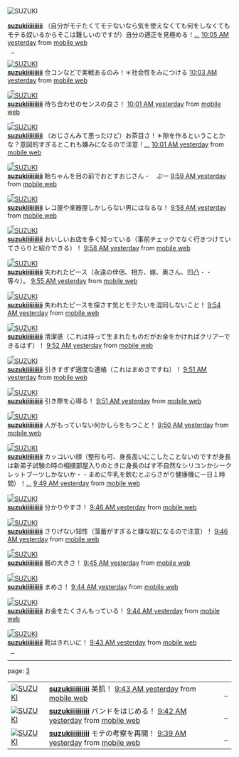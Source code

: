 <img alt="SUZUKI" class="photo fn" src="http://s3.amazonaws.com/twitter_production/profile_images/64657608/324385_1221485554_normal.jpg"></a></td><td class="status-body"><div><strong><a target="_blank" href="http://twitter.com/suzukiiiiiiiiii" title="SUZUKI">suzukiiiiiiiiii</a></strong> <span class="entry-content">（自分がモテたくてモテないなら気を使えなくても何をしなくてもモテる奴いるからそこは難しいのですが）自分の適正を見極める！<a target="_blank" href="http://twitter.com/suzukiiiiiiiiii/status/1042763204">...</a></span> <span class="meta entry-meta"><a target="_blank" href="http://twitter.com/suzukiiiiiiiiii/status/1042763204" class="entry-date" rel="bookmark"><span class="published" title="2008-12-07T01:05:22+00:00">10:05 AM yesterday</span></a> <span>from <a target="_blank" href="http://twitterhelp.blogspot.com/2008/05/twitter-via-mobile-web-mtwittercom.html">mobile web</a></span></span></div></td><td class="actions"><div><a class="fav" id="status_star_1042763204" title="un-favorite this update">&nbsp;&nbsp;</a><a target="_blank" class="repl" href="/home?status=@suzukiiiiiiiiii%20&amp;in_reply_to_status_id=1042763204" title="reply to suzukiiiiiiiiii">&nbsp;&nbsp;</a></div></td></tr>

<tr class="hentry status" id="status_1042760949"><td class="thumb vcard author"><a target="_blank" href="http://twitter.com/suzukiiiiiiiiii" class="url"><img alt="SUZUKI" class="photo fn" src="http://s3.amazonaws.com/twitter_production/profile_images/64657608/324385_1221485554_normal.jpg"></a></td><td class="status-body"><div><strong><a target="_blank" href="http://twitter.com/suzukiiiiiiiiii" title="SUZUKI">suzukiiiiiiiiii</a></strong> <span class="entry-content">合コンなどで実戦あるのみ！＊社会性をみにつける</span> <span class="meta entry-meta"><a target="_blank" href="http://twitter.com/suzukiiiiiiiiii/status/1042760949" class="entry-date" rel="bookmark"><span class="published" title="2008-12-07T01:03:29+00:00">10:03 AM yesterday</span></a> <span>from <a target="_blank" href="http://twitterhelp.blogspot.com/2008/05/twitter-via-mobile-web-mtwittercom.html">mobile web</a></span></span></div></td><td class="actions"><div><a class="fav" id="status_star_1042760949" title="un-favorite this update">&nbsp;&nbsp;</a><a target="_blank" class="repl" href="/home?status=@suzukiiiiiiiiii%20&amp;in_reply_to_status_id=1042760949" title="reply to suzukiiiiiiiiii">&nbsp;&nbsp;</a></div></td></tr>
<tr class="hentry status" id="status_1042759038"><td class="thumb vcard author"><a target="_blank" href="http://twitter.com/suzukiiiiiiiiii" class="url"><img alt="SUZUKI" class="photo fn" src="http://s3.amazonaws.com/twitter_production/profile_images/64657608/324385_1221485554_normal.jpg"></a></td><td class="status-body"><div><strong><a target="_blank" href="http://twitter.com/suzukiiiiiiiiii" title="SUZUKI">suzukiiiiiiiiii</a></strong> <span class="entry-content">待ち合わせのセンスの良さ！</span> <span class="meta entry-meta"><a target="_blank" href="http://twitter.com/suzukiiiiiiiiii/status/1042759038" class="entry-date" rel="bookmark"><span class="published" title="2008-12-07T01:01:48+00:00">10:01 AM yesterday</span></a> <span>from <a target="_blank" href="http://twitterhelp.blogspot.com/2008/05/twitter-via-mobile-web-mtwittercom.html">mobile web</a></span></span></div></td><td class="actions"><div><a class="fav" id="status_star_1042759038" title="un-favorite this update">&nbsp;&nbsp;</a><a target="_blank" class="repl" href="/home?status=@suzukiiiiiiiiii%20&amp;in_reply_to_status_id=1042759038" title="reply to suzukiiiiiiiiii">&nbsp;&nbsp;</a></div></td></tr>

<tr class="hentry status" id="status_1042758097"><td class="thumb vcard author"><a target="_blank" href="http://twitter.com/suzukiiiiiiiiii" class="url"><img alt="SUZUKI" class="photo fn" src="http://s3.amazonaws.com/twitter_production/profile_images/64657608/324385_1221485554_normal.jpg"></a></td><td class="status-body"><div><strong><a target="_blank" href="http://twitter.com/suzukiiiiiiiiii" title="SUZUKI">suzukiiiiiiiiii</a></strong> <span class="entry-content">（おじさんみて思ったけど）お茶目さ！＊隙を作るということかな？意図的すぎるとこれも嫌みになるので注意！<a target="_blank" href="http://twitter.com/suzukiiiiiiiiii/status/1042758097">...</a></span> <span class="meta entry-meta"><a target="_blank" href="http://twitter.com/suzukiiiiiiiiii/status/1042758097" class="entry-date" rel="bookmark"><span class="published" title="2008-12-07T01:01:06+00:00">10:01 AM yesterday</span></a> <span>from <a target="_blank" href="http://twitterhelp.blogspot.com/2008/05/twitter-via-mobile-web-mtwittercom.html">mobile web</a></span></span></div></td><td class="actions"><div><a class="fav" id="status_star_1042758097" title="un-favorite this update">&nbsp;&nbsp;</a><a target="_blank" class="repl" href="/home?status=@suzukiiiiiiiiii%20&amp;in_reply_to_status_id=1042758097" title="reply to suzukiiiiiiiiii">&nbsp;&nbsp;</a></div></td></tr>
<tr class="hentry status" id="status_1042755814"><td class="thumb vcard author"><a target="_blank" href="http://twitter.com/suzukiiiiiiiiii" class="url"><img alt="SUZUKI" class="photo fn" src="http://s3.amazonaws.com/twitter_production/profile_images/64657608/324385_1221485554_normal.jpg"></a></td><td class="status-body"><div><strong><a target="_blank" href="http://twitter.com/suzukiiiiiiiiii" title="SUZUKI">suzukiiiiiiiiii</a></strong> <span class="entry-content">飴ちゃんを目の前でおとすおじさん・　ぷー</span> <span class="meta entry-meta"><a target="_blank" href="http://twitter.com/suzukiiiiiiiiii/status/1042755814" class="entry-date" rel="bookmark"><span class="published" title="2008-12-07T00:59:22+00:00">9:59 AM yesterday</span></a> <span>from <a target="_blank" href="http://twitterhelp.blogspot.com/2008/05/twitter-via-mobile-web-mtwittercom.html">mobile web</a></span></span></div></td><td class="actions"><div><a class="fav" id="status_star_1042755814" title="un-favorite this update">&nbsp;&nbsp;</a><a target="_blank" class="repl" href="/home?status=@suzukiiiiiiiiii%20&amp;in_reply_to_status_id=1042755814" title="reply to suzukiiiiiiiiii">&nbsp;&nbsp;</a></div></td></tr>

<tr class="hentry status" id="status_1042755071"><td class="thumb vcard author"><a target="_blank" href="http://twitter.com/suzukiiiiiiiiii" class="url"><img alt="SUZUKI" class="photo fn" src="http://s3.amazonaws.com/twitter_production/profile_images/64657608/324385_1221485554_normal.jpg"></a></td><td class="status-body"><div><strong><a target="_blank" href="http://twitter.com/suzukiiiiiiiiii" title="SUZUKI">suzukiiiiiiiiii</a></strong> <span class="entry-content">レコ屋や楽器屋しかしらない男にはなるな！</span> <span class="meta entry-meta"><a target="_blank" href="http://twitter.com/suzukiiiiiiiiii/status/1042755071" class="entry-date" rel="bookmark"><span class="published" title="2008-12-07T00:58:41+00:00">9:58 AM yesterday</span></a> <span>from <a target="_blank" href="http://twitterhelp.blogspot.com/2008/05/twitter-via-mobile-web-mtwittercom.html">mobile web</a></span></span></div></td><td class="actions"><div><a class="fav" id="status_star_1042755071" title="un-favorite this update">&nbsp;&nbsp;</a><a target="_blank" class="repl" href="/home?status=@suzukiiiiiiiiii%20&amp;in_reply_to_status_id=1042755071" title="reply to suzukiiiiiiiiii">&nbsp;&nbsp;</a></div></td></tr>
<tr class="hentry status" id="status_1042754466"><td class="thumb vcard author"><a target="_blank" href="http://twitter.com/suzukiiiiiiiiii" class="url"><img alt="SUZUKI" class="photo fn" src="http://s3.amazonaws.com/twitter_production/profile_images/64657608/324385_1221485554_normal.jpg"></a></td><td class="status-body"><div><strong><a target="_blank" href="http://twitter.com/suzukiiiiiiiiii" title="SUZUKI">suzukiiiiiiiiii</a></strong> <span class="entry-content">おいしいお店を多く知っている（事前チェックでなく行きつけていてさらりと紹介できる）！</span> <span class="meta entry-meta"><a target="_blank" href="http://twitter.com/suzukiiiiiiiiii/status/1042754466" class="entry-date" rel="bookmark"><span class="published" title="2008-12-07T00:58:11+00:00">9:58 AM yesterday</span></a> <span>from <a target="_blank" href="http://twitterhelp.blogspot.com/2008/05/twitter-via-mobile-web-mtwittercom.html">mobile web</a></span></span></div></td><td class="actions"><div><a class="fav" id="status_star_1042754466" title="un-favorite this update">&nbsp;&nbsp;</a><a target="_blank" class="repl" href="/home?status=@suzukiiiiiiiiii%20&amp;in_reply_to_status_id=1042754466" title="reply to suzukiiiiiiiiii">&nbsp;&nbsp;</a></div></td></tr>

<tr class="hentry status" id="status_1042751678"><td class="thumb vcard author"><a target="_blank" href="http://twitter.com/suzukiiiiiiiiii" class="url"><img alt="SUZUKI" class="photo fn" src="http://s3.amazonaws.com/twitter_production/profile_images/64657608/324385_1221485554_normal.jpg"></a></td><td class="status-body"><div><strong><a target="_blank" href="http://twitter.com/suzukiiiiiiiiii" title="SUZUKI">suzukiiiiiiiiii</a></strong> <span class="entry-content">失われたピース（永遠の伴侶、相方、嫁、奥さん、凹凸・・等々）。</span> <span class="meta entry-meta"><a target="_blank" href="http://twitter.com/suzukiiiiiiiiii/status/1042751678" class="entry-date" rel="bookmark"><span class="published" title="2008-12-07T00:55:29+00:00">9:55 AM yesterday</span></a> <span>from <a target="_blank" href="http://twitterhelp.blogspot.com/2008/05/twitter-via-mobile-web-mtwittercom.html">mobile web</a></span></span></div></td><td class="actions"><div><a class="fav" id="status_star_1042751678" title="un-favorite this update">&nbsp;&nbsp;</a><a target="_blank" class="repl" href="/home?status=@suzukiiiiiiiiii%20&amp;in_reply_to_status_id=1042751678" title="reply to suzukiiiiiiiiii">&nbsp;&nbsp;</a></div></td></tr>
<tr class="hentry status" id="status_1042750535"><td class="thumb vcard author"><a target="_blank" href="http://twitter.com/suzukiiiiiiiiii" class="url"><img alt="SUZUKI" class="photo fn" src="http://s3.amazonaws.com/twitter_production/profile_images/64657608/324385_1221485554_normal.jpg"></a></td><td class="status-body"><div><strong><a target="_blank" href="http://twitter.com/suzukiiiiiiiiii" title="SUZUKI">suzukiiiiiiiiii</a></strong> <span class="entry-content">失われたピースを探さす気とモテたいを混同しないこと！</span> <span class="meta entry-meta"><a target="_blank" href="http://twitter.com/suzukiiiiiiiiii/status/1042750535" class="entry-date" rel="bookmark"><span class="published" title="2008-12-07T00:54:27+00:00">9:54 AM yesterday</span></a> <span>from <a target="_blank" href="http://twitterhelp.blogspot.com/2008/05/twitter-via-mobile-web-mtwittercom.html">mobile web</a></span></span></div></td><td class="actions"><div><a class="fav" id="status_star_1042750535" title="un-favorite this update">&nbsp;&nbsp;</a><a target="_blank" class="repl" href="/home?status=@suzukiiiiiiiiii%20&amp;in_reply_to_status_id=1042750535" title="reply to suzukiiiiiiiiii">&nbsp;&nbsp;</a></div></td></tr>

<tr class="hentry status" id="status_1042748108"><td class="thumb vcard author"><a target="_blank" href="http://twitter.com/suzukiiiiiiiiii" class="url"><img alt="SUZUKI" class="photo fn" src="http://s3.amazonaws.com/twitter_production/profile_images/64657608/324385_1221485554_normal.jpg"></a></td><td class="status-body"><div><strong><a target="_blank" href="http://twitter.com/suzukiiiiiiiiii" title="SUZUKI">suzukiiiiiiiiii</a></strong> <span class="entry-content">清潔感（これは持って生まれたものだがお金をかければクリアーできるはず）！</span> <span class="meta entry-meta"><a target="_blank" href="http://twitter.com/suzukiiiiiiiiii/status/1042748108" class="entry-date" rel="bookmark"><span class="published" title="2008-12-07T00:52:25+00:00">9:52 AM yesterday</span></a> <span>from <a target="_blank" href="http://twitterhelp.blogspot.com/2008/05/twitter-via-mobile-web-mtwittercom.html">mobile web</a></span></span></div></td><td class="actions"><div><a class="fav" id="status_star_1042748108" title="un-favorite this update">&nbsp;&nbsp;</a><a target="_blank" class="repl" href="/home?status=@suzukiiiiiiiiii%20&amp;in_reply_to_status_id=1042748108" title="reply to suzukiiiiiiiiii">&nbsp;&nbsp;</a></div></td></tr>
<tr class="hentry status" id="status_1042747458"><td class="thumb vcard author"><a target="_blank" href="http://twitter.com/suzukiiiiiiiiii" class="url"><img alt="SUZUKI" class="photo fn" src="http://s3.amazonaws.com/twitter_production/profile_images/64657608/324385_1221485554_normal.jpg"></a></td><td class="status-body"><div><strong><a target="_blank" href="http://twitter.com/suzukiiiiiiiiii" title="SUZUKI">suzukiiiiiiiiii</a></strong> <span class="entry-content">引きすぎず適度な連絡（これはまめさですね）！</span> <span class="meta entry-meta"><a target="_blank" href="http://twitter.com/suzukiiiiiiiiii/status/1042747458" class="entry-date" rel="bookmark"><span class="published" title="2008-12-07T00:51:43+00:00">9:51 AM yesterday</span></a> <span>from <a target="_blank" href="http://twitterhelp.blogspot.com/2008/05/twitter-via-mobile-web-mtwittercom.html">mobile web</a></span></span></div></td><td class="actions"><div><a class="fav" id="status_star_1042747458" title="un-favorite this update">&nbsp;&nbsp;</a><a target="_blank" class="repl" href="/home?status=@suzukiiiiiiiiii%20&amp;in_reply_to_status_id=1042747458" title="reply to suzukiiiiiiiiii">&nbsp;&nbsp;</a></div></td></tr>

<tr class="hentry status" id="status_1042746718"><td class="thumb vcard author"><a target="_blank" href="http://twitter.com/suzukiiiiiiiiii" class="url"><img alt="SUZUKI" class="photo fn" src="http://s3.amazonaws.com/twitter_production/profile_images/64657608/324385_1221485554_normal.jpg"></a></td><td class="status-body"><div><strong><a target="_blank" href="http://twitter.com/suzukiiiiiiiiii" title="SUZUKI">suzukiiiiiiiiii</a></strong> <span class="entry-content">引き際を心得る！</span> <span class="meta entry-meta"><a target="_blank" href="http://twitter.com/suzukiiiiiiiiii/status/1042746718" class="entry-date" rel="bookmark"><span class="published" title="2008-12-07T00:51:06+00:00">9:51 AM yesterday</span></a> <span>from <a target="_blank" href="http://twitterhelp.blogspot.com/2008/05/twitter-via-mobile-web-mtwittercom.html">mobile web</a></span></span></div></td><td class="actions"><div><a class="fav" id="status_star_1042746718" title="un-favorite this update">&nbsp;&nbsp;</a><a target="_blank" class="repl" href="/home?status=@suzukiiiiiiiiii%20&amp;in_reply_to_status_id=1042746718" title="reply to suzukiiiiiiiiii">&nbsp;&nbsp;</a></div></td></tr>
<tr class="hentry status" id="status_1042746150"><td class="thumb vcard author"><a target="_blank" href="http://twitter.com/suzukiiiiiiiiii" class="url"><img alt="SUZUKI" class="photo fn" src="http://s3.amazonaws.com/twitter_production/profile_images/64657608/324385_1221485554_normal.jpg"></a></td><td class="status-body"><div><strong><a target="_blank" href="http://twitter.com/suzukiiiiiiiiii" title="SUZUKI">suzukiiiiiiiiii</a></strong> <span class="entry-content">人がもっていない何かしらをもつこと！</span> <span class="meta entry-meta"><a target="_blank" href="http://twitter.com/suzukiiiiiiiiii/status/1042746150" class="entry-date" rel="bookmark"><span class="published" title="2008-12-07T00:50:41+00:00">9:50 AM yesterday</span></a> <span>from <a target="_blank" href="http://twitterhelp.blogspot.com/2008/05/twitter-via-mobile-web-mtwittercom.html">mobile web</a></span></span></div></td><td class="actions"><div><a class="fav" id="status_star_1042746150" title="un-favorite this update">&nbsp;&nbsp;</a><a target="_blank" class="repl" href="/home?status=@suzukiiiiiiiiii%20&amp;in_reply_to_status_id=1042746150" title="reply to suzukiiiiiiiiii">&nbsp;&nbsp;</a></div></td></tr>

<tr class="hentry status" id="status_1042744803"><td class="thumb vcard author"><a target="_blank" href="http://twitter.com/suzukiiiiiiiiii" class="url"><img alt="SUZUKI" class="photo fn" src="http://s3.amazonaws.com/twitter_production/profile_images/64657608/324385_1221485554_normal.jpg"></a></td><td class="status-body"><div><strong><a target="_blank" href="http://twitter.com/suzukiiiiiiiiii" title="SUZUKI">suzukiiiiiiiiii</a></strong> <span class="entry-content">カッコいい顔（整形も可、身長高いにこしたことないのですが身長は新弟子試験の時の相撲部屋入りのときに身長のばす不自然なシリコンかシークレットブーツしかないか・・まめに牛乳を飲むとぶらさがり健康機に一日１時間）！<a target="_blank" href="http://twitter.com/suzukiiiiiiiiii/status/1042744803">...</a></span> <span class="meta entry-meta"><a target="_blank" href="http://twitter.com/suzukiiiiiiiiii/status/1042744803" class="entry-date" rel="bookmark"><span class="published" title="2008-12-07T00:49:37+00:00">9:49 AM yesterday</span></a> <span>from <a target="_blank" href="http://twitterhelp.blogspot.com/2008/05/twitter-via-mobile-web-mtwittercom.html">mobile web</a></span></span></div></td><td class="actions"><div><a class="fav" id="status_star_1042744803" title="un-favorite this update">&nbsp;&nbsp;</a><a target="_blank" class="repl" href="/home?status=@suzukiiiiiiiiii%20&amp;in_reply_to_status_id=1042744803" title="reply to suzukiiiiiiiiii">&nbsp;&nbsp;</a></div></td></tr>
<tr class="hentry status" id="status_1042741456"><td class="thumb vcard author"><a target="_blank" href="http://twitter.com/suzukiiiiiiiiii" class="url"><img alt="SUZUKI" class="photo fn" src="http://s3.amazonaws.com/twitter_production/profile_images/64657608/324385_1221485554_normal.jpg"></a></td><td class="status-body"><div><strong><a target="_blank" href="http://twitter.com/suzukiiiiiiiiii" title="SUZUKI">suzukiiiiiiiiii</a></strong> <span class="entry-content">分かりやすさ！</span> <span class="meta entry-meta"><a target="_blank" href="http://twitter.com/suzukiiiiiiiiii/status/1042741456" class="entry-date" rel="bookmark"><span class="published" title="2008-12-07T00:46:52+00:00">9:46 AM yesterday</span></a> <span>from <a target="_blank" href="http://twitterhelp.blogspot.com/2008/05/twitter-via-mobile-web-mtwittercom.html">mobile web</a></span></span></div></td><td class="actions"><div><a class="fav" id="status_star_1042741456" title="un-favorite this update">&nbsp;&nbsp;</a><a target="_blank" class="repl" href="/home?status=@suzukiiiiiiiiii%20&amp;in_reply_to_status_id=1042741456" title="reply to suzukiiiiiiiiii">&nbsp;&nbsp;</a></div></td></tr>

<tr class="hentry status" id="status_1042741011"><td class="thumb vcard author"><a target="_blank" href="http://twitter.com/suzukiiiiiiiiii" class="url"><img alt="SUZUKI" class="photo fn" src="http://s3.amazonaws.com/twitter_production/profile_images/64657608/324385_1221485554_normal.jpg"></a></td><td class="status-body"><div><strong><a target="_blank" href="http://twitter.com/suzukiiiiiiiiii" title="SUZUKI">suzukiiiiiiiiii</a></strong> <span class="entry-content">さりげない知性（薀蓄がすぎると嫌な奴になるので注意）！</span> <span class="meta entry-meta"><a target="_blank" href="http://twitter.com/suzukiiiiiiiiii/status/1042741011" class="entry-date" rel="bookmark"><span class="published" title="2008-12-07T00:46:28+00:00">9:46 AM yesterday</span></a> <span>from <a target="_blank" href="http://twitterhelp.blogspot.com/2008/05/twitter-via-mobile-web-mtwittercom.html">mobile web</a></span></span></div></td><td class="actions"><div><a class="fav" id="status_star_1042741011" title="un-favorite this update">&nbsp;&nbsp;</a><a target="_blank" class="repl" href="/home?status=@suzukiiiiiiiiii%20&amp;in_reply_to_status_id=1042741011" title="reply to suzukiiiiiiiiii">&nbsp;&nbsp;</a></div></td></tr>
<tr class="hentry status" id="status_1042740134"><td class="thumb vcard author"><a target="_blank" href="http://twitter.com/suzukiiiiiiiiii" class="url"><img alt="SUZUKI" class="photo fn" src="http://s3.amazonaws.com/twitter_production/profile_images/64657608/324385_1221485554_normal.jpg"></a></td><td class="status-body"><div><strong><a target="_blank" href="http://twitter.com/suzukiiiiiiiiii" title="SUZUKI">suzukiiiiiiiiii</a></strong> <span class="entry-content">器の大きさ！</span> <span class="meta entry-meta"><a target="_blank" href="http://twitter.com/suzukiiiiiiiiii/status/1042740134" class="entry-date" rel="bookmark"><span class="published" title="2008-12-07T00:45:47+00:00">9:45 AM yesterday</span></a> <span>from <a target="_blank" href="http://twitterhelp.blogspot.com/2008/05/twitter-via-mobile-web-mtwittercom.html">mobile web</a></span></span></div></td><td class="actions"><div><a class="fav" id="status_star_1042740134" title="un-favorite this update">&nbsp;&nbsp;</a><a target="_blank" class="repl" href="/home?status=@suzukiiiiiiiiii%20&amp;in_reply_to_status_id=1042740134" title="reply to suzukiiiiiiiiii">&nbsp;&nbsp;</a></div></td></tr>

<tr class="hentry status" id="status_1042738460"><td class="thumb vcard author"><a target="_blank" href="http://twitter.com/suzukiiiiiiiiii" class="url"><img alt="SUZUKI" class="photo fn" src="http://s3.amazonaws.com/twitter_production/profile_images/64657608/324385_1221485554_normal.jpg"></a></td><td class="status-body"><div><strong><a target="_blank" href="http://twitter.com/suzukiiiiiiiiii" title="SUZUKI">suzukiiiiiiiiii</a></strong> <span class="entry-content">まめさ！</span> <span class="meta entry-meta"><a target="_blank" href="http://twitter.com/suzukiiiiiiiiii/status/1042738460" class="entry-date" rel="bookmark"><span class="published" title="2008-12-07T00:44:19+00:00">9:44 AM yesterday</span></a> <span>from <a target="_blank" href="http://twitterhelp.blogspot.com/2008/05/twitter-via-mobile-web-mtwittercom.html">mobile web</a></span></span></div></td><td class="actions"><div><a class="fav" id="status_star_1042738460" title="un-favorite this update">&nbsp;&nbsp;</a><a target="_blank" class="repl" href="/home?status=@suzukiiiiiiiiii%20&amp;in_reply_to_status_id=1042738460" title="reply to suzukiiiiiiiiii">&nbsp;&nbsp;</a></div></td></tr>
<tr class="hentry status" id="status_1042738113"><td class="thumb vcard author"><a target="_blank" href="http://twitter.com/suzukiiiiiiiiii" class="url"><img alt="SUZUKI" class="photo fn" src="http://s3.amazonaws.com/twitter_production/profile_images/64657608/324385_1221485554_normal.jpg"></a></td><td class="status-body"><div><strong><a target="_blank" href="http://twitter.com/suzukiiiiiiiiii" title="SUZUKI">suzukiiiiiiiiii</a></strong> <span class="entry-content">お金をたくさんもっている！</span> <span class="meta entry-meta"><a target="_blank" href="http://twitter.com/suzukiiiiiiiiii/status/1042738113" class="entry-date" rel="bookmark"><span class="published" title="2008-12-07T00:44:00+00:00">9:44 AM yesterday</span></a> <span>from <a target="_blank" href="http://twitterhelp.blogspot.com/2008/05/twitter-via-mobile-web-mtwittercom.html">mobile web</a></span></span></div></td><td class="actions"><div><a class="fav" id="status_star_1042738113" title="un-favorite this update">&nbsp;&nbsp;</a><a target="_blank" class="repl" href="/home?status=@suzukiiiiiiiiii%20&amp;in_reply_to_status_id=1042738113" title="reply to suzukiiiiiiiiii">&nbsp;&nbsp;</a></div></td></tr>

<tr class="hentry status" id="status_1042737501"><td class="thumb vcard author"><a target="_blank" href="http://twitter.com/suzukiiiiiiiiii" class="url"><img alt="SUZUKI" class="photo fn" src="http://s3.amazonaws.com/twitter_production/profile_images/64657608/324385_1221485554_normal.jpg"></a></td><td class="status-body"><div><strong><a target="_blank" href="http://twitter.com/suzukiiiiiiiiii" title="SUZUKI">suzukiiiiiiiiii</a></strong> <span class="entry-content">靴はきれいに！</span> <span class="meta entry-meta"><a target="_blank" href="http://twitter.com/suzukiiiiiiiiii/status/1042737501" class="entry-date" rel="bookmark"><span class="published" title="2008-12-07T00:43:25+00:00">9:43 AM yesterday</span></a> <span>from <a target="_blank" href="http://twitterhelp.blogspot.com/2008/05/twitter-via-mobile-web-mtwittercom.html">mobile web</a></span></span></div></td><td class="actions"><div><a class="fav" id="status_star_1042737501" title="un-favorite this update">&nbsp;&nbsp;</a><a target="_blank" class="repl" href="/home?status=@suzukiiiiiiiiii%20&amp;in_reply_to_status_id=1042737501" title="reply to suzukiiiiiiiiii">&nbsp;&nbsp;</a></div></td></tr></tbody></table><hr><p>page: <a class="autopagerize_link" href="http://twitter.com/favorites?page=3">3</a></p><table class="doing" id="timeline" cellspacing="0"><tbody id="timeline_body_for_update" style="display: none;"></tbody>
<tbody id="timeline_body"><tr class="hentry status" id="status_1042737266"><td class="thumb vcard author"><a target="_blank" href="http://twitter.com/suzukiiiiiiiiii" class="url"><img alt="SUZUKI" class="photo fn" src="http://s3.amazonaws.com/twitter_production/profile_images/64657608/324385_1221485554_normal.jpg"></a></td><td class="status-body"><div><strong><a target="_blank" href="http://twitter.com/suzukiiiiiiiiii" title="SUZUKI">suzukiiiiiiiiii</a></strong> <span class="entry-content">美肌！</span> <span class="meta entry-meta"><a target="_blank" href="http://twitter.com/suzukiiiiiiiiii/status/1042737266" class="entry-date" rel="bookmark"><span class="published" title="2008-12-07T00:43:11+00:00">9:43 AM yesterday</span></a> <span>from <a target="_blank" href="http://twitterhelp.blogspot.com/2008/05/twitter-via-mobile-web-mtwittercom.html">mobile web</a></span></span></div></td><td class="actions"><div><a class="fav" id="status_star_1042737266" title="un-favorite this update">&nbsp;&nbsp;</a><a target="_blank" class="repl" href="/home?status=@suzukiiiiiiiiii%20&amp;in_reply_to_status_id=1042737266" title="reply to suzukiiiiiiiiii">&nbsp;&nbsp;</a></div></td></tr>

<tr class="hentry status" id="status_1042736718"><td class="thumb vcard author"><a target="_blank" href="http://twitter.com/suzukiiiiiiiiii" class="url"><img alt="SUZUKI" class="photo fn" src="http://s3.amazonaws.com/twitter_production/profile_images/64657608/324385_1221485554_normal.jpg"></a></td><td class="status-body"><div><strong><a target="_blank" href="http://twitter.com/suzukiiiiiiiiii" title="SUZUKI">suzukiiiiiiiiii</a></strong> <span class="entry-content">バンドをはじめる！</span> <span class="meta entry-meta"><a target="_blank" href="http://twitter.com/suzukiiiiiiiiii/status/1042736718" class="entry-date" rel="bookmark"><span class="published" title="2008-12-07T00:42:44+00:00">9:42 AM yesterday</span></a> <span>from <a target="_blank" href="http://twitterhelp.blogspot.com/2008/05/twitter-via-mobile-web-mtwittercom.html">mobile web</a></span></span></div></td><td class="actions"><div><a class="fav" id="status_star_1042736718" title="un-favorite this update">&nbsp;&nbsp;</a><a target="_blank" class="repl" href="/home?status=@suzukiiiiiiiiii%20&amp;in_reply_to_status_id=1042736718" title="reply to suzukiiiiiiiiii">&nbsp;&nbsp;</a></div></td></tr>
<tr class="hentry status" id="status_1042732476"><td class="thumb vcard author"><a target="_blank" href="http://twitter.com/suzukiiiiiiiiii" class="url"><img alt="SUZUKI" class="photo fn" src="http://s3.amazonaws.com/twitter_production/profile_images/64657608/324385_1221485554_normal.jpg"></a></td><td class="status-body"><div><strong><a target="_blank" href="http://twitter.com/suzukiiiiiiiiii" title="SUZUKI">suzukiiiiiiiiii</a></strong> <span class="entry-content">モテの考察を再開！</span> <span class="meta entry-meta"><a target="_blank" href="http://twitter.com/suzukiiiiiiiiii/status/1042732476" class="entry-date" rel="bookmark"><span class="published" title="2008-12-07T00:39:05+00:00">9:39 AM yesterday</span></a> <span>from <a target="_blank" href="http://twitterhelp.blogspot.com/2008/05/twitter-via-mobile-web-mtwittercom.html">mobile web</a></span></span></div></td><td class="actions"><div><a class="fav" id="status_star_1042732476" title="un-favorite this update">&nbsp;&nbsp;</a><a target="_blank" class="repl" href="/home?status=@suzukiiiiiiiiii%20&amp;in_reply_to_status_id=1042732476" title="reply to suzukiiiiiiiiii">&nbsp;&nbsp;</a>

